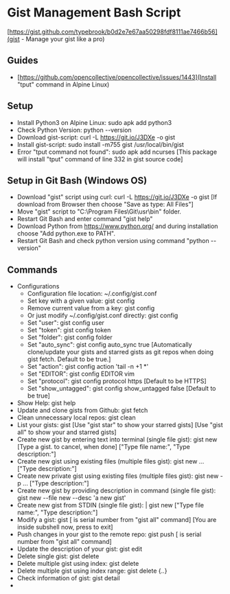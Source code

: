 # Gist Management Bash Script
[https://gist.github.com/typebrook/b0d2e7e67aa50298fdf8111ae7466b56](gist - Manage your gist like a pro)

## Guides
* [https://github.com/opencollective/opencollective/issues/1443](Install "tput" command in Alpine Linux)

## Setup
* Install Python3 on Alpine Linux: sudo apk add python3
* Check Python Version: python --version
* Download gist-script: curl -L https://git.io/J3DXe -o gist
* Install gist-script: sudo install -m755 gist /usr/local/bin/gist
* Error "tput command not found": sudo apk add ncurses  [This package will install "tput" command of line 332 in gist source code]

## Setup in Git Bash (Windows OS)
* Download "gist" script using curl: curl -L https://git.io/J3DXe -o gist [If download from Browser then choose "Save as type: All Files"]
* Move "gist" script to "C:\Program Files\Git\usr\bin" folder.
* Restart Git Bash and enter command "gist help"
* Download Python from https://www.python.org/ and during installation choose "Add python.exe to PATH".
* Restart Git Bash and check python version using command "python --version"

## Commands
* Configurations
	* Configuration file location: ~/.config/gist.conf
	* Set key with a given value: gist config <key> <value>
	* Remove current value from a key: gist config <key>
	* Or just modify ~/.config/gist.conf directly: gist config
	* Set "user": gist config user <your-github-username>
	* Set "token": gist config token <your-github-api-token>
	* Set "folder": gist config folder <prefered-directory>
	* Set "auto_sync": gist config auto_sync true [Automatically clone/update your gists and starred gists as git repos when doing gist fetch. Default to be true.]
	* Set "action": gist config action 'tail -n +1 *'
	* Set "EDITOR": gist config EDITOR vim
	* Set "protocol": gist config protocol https [Default to be HTTPS]
	* Set "show_untagged": gist config show_untagged false [Default to be true]
* Show Help: gist help
* Update and clone gists from Github: gist fetch
* Clean unnecessary local repos: gist clean
* List your gists: gist [Use "gist star" to show your starred gists] [Use "gist all" to show your and starred gists]
* Create new gist by entering text into terminal (single file gist): gist new [Type a gist. <Ctrl-C> to cancel, <Ctrl-D> when done] ["Type file name:", "Type description:"]
* Create new gist using existing files (multiple files gist): gist new <file1> <file2>... ["Type description:"]
* Create new private gist using existing files (multiple files gist): gist new -p <file1> <file2>... ["Type description:"]
* Create new gist by providing description in command (single file gist): gist new --file new --desc 'a new gist'
* Create new gist from STDIN (single file gist): <command> | gist new ["Type file name:", "Type description:"]
* Modify a gist: gist <INDEX> [<INDEX> is serial number from "gist all" command] [You are inside subshell now, press <CTRL-D> to exit]
* Push changes in your gist to the remote repo: gist push <INDEX> [<INDEX> is serial number from "gist all" command]
* Update the description of your gist: gist edit <INDEX>
* Delete single gist: gist delete <INDEX>
* Delete multiple gist using index: gist delete <INDEX-1> <INDEX-2> <INDEX-3>
* Delete multiple gist using index range: gist delete {<INDEX-From>..<INDEX-To>}
* Check information of gist: gist detail <INDEX>
* 
